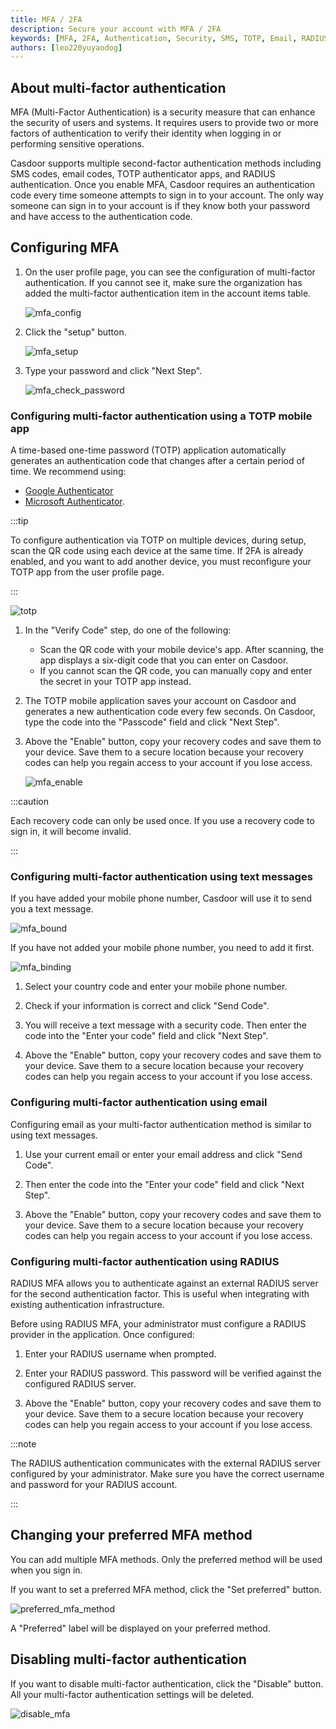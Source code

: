 ```yaml
---
title: MFA / 2FA
description: Secure your account with MFA / 2FA
keywords: [MFA, 2FA, Authentication, Security, SMS, TOTP, Email, RADIUS]
authors: [leo220yuyaodog]
---
```


## About multi-factor authentication

MFA (Multi-Factor Authentication) is a security measure that can enhance the security of users and systems. It requires users to provide two or more factors of authentication to verify their identity when logging in or performing sensitive operations.

Casdoor supports multiple second-factor authentication methods including SMS codes, email codes, TOTP authenticator apps, and RADIUS authentication. Once you enable MFA, Casdoor requires an authentication code every time someone attempts to sign in to your account. The only way someone can sign in to your account is if they know both your password and have access to the authentication code.

## Configuring MFA

1. On the user profile page, you can see the configuration of multi-factor authentication. If you cannot see it, make sure the organization has added the multi-factor authentication item in the account items table.

   ![mfa_config](/img/user/mfa/mfa_config.png)

2. Click the "setup" button.

   ![mfa_setup](/img/user/mfa/mfa_setup.png)

3. Type your password and click "Next Step".

   ![mfa_check_password](/img/user/mfa/mfa_check_password.png)

### Configuring multi-factor authentication using a TOTP mobile app

A time-based one-time password (TOTP) application automatically generates an authentication code that changes after a certain period of time. We recommend using:

- [Google Authenticator](https://play.google.com/store/apps/details?id=com.google.android.apps.authenticator2&hl=en_US&gl=US)
- [Microsoft Authenticator](https://play.google.com/store/apps/details?id=com.azure.authenticator&hl=en_US&gl=US).

:::tip

To configure authentication via TOTP on multiple devices, during setup, scan the QR code using each device at the same time. If 2FA is already enabled, and you want to add another device, you must reconfigure your TOTP app from the user profile page.

:::

![totp](/img/user/mfa/mfa_totp.png)

1. In the "Verify Code" step, do one of the following:

   - Scan the QR code with your mobile device's app. After scanning, the app displays a six-digit code that you can enter on Casdoor.
   - If you cannot scan the QR code, you can manually copy and enter the secret in your TOTP app instead.

2. The TOTP mobile application saves your account on Casdoor and generates a new authentication code every few seconds. On Casdoor, type the code into the "Passcode" field and click "Next Step".

3. Above the "Enable" button, copy your recovery codes and save them to your device. Save them to a secure location because your recovery codes can help you regain access to your account if you lose access.

   ![mfa_enable](/img/user/mfa/mfa_enable.png)

:::caution

Each recovery code can only be used once. If you use a recovery code to sign in, it will become invalid.

:::

### Configuring multi-factor authentication using text messages

If you have added your mobile phone number, Casdoor will use it to send you a text message.

![mfa_bound](/img/user/mfa/mfa_bound.png)

If you have not added your mobile phone number, you need to add it first.

![mfa_binding](/img/user/mfa/mfa_binding.png)

1. Select your country code and enter your mobile phone number.

2. Check if your information is correct and click "Send Code".

3. You will receive a text message with a security code. Then enter the code into the "Enter your code" field and click "Next Step".

4. Above the "Enable" button, copy your recovery codes and save them to your device. Save them to a secure location because your recovery codes can help you regain access to your account if you lose access.

### Configuring multi-factor authentication using email

Configuring email as your multi-factor authentication method is similar to using text messages.

1. Use your current email or enter your email address and click "Send Code".

2. Then enter the code into the "Enter your code" field and click "Next Step".

3. Above the "Enable" button, copy your recovery codes and save them to your device. Save them to a secure location because your recovery codes can help you regain access to your account if you lose access.

### Configuring multi-factor authentication using RADIUS

RADIUS MFA allows you to authenticate against an external RADIUS server for the second authentication factor. This is useful when integrating with existing authentication infrastructure.

Before using RADIUS MFA, your administrator must configure a RADIUS provider in the application. Once configured:

1. Enter your RADIUS username when prompted.

2. Enter your RADIUS password. This password will be verified against the configured RADIUS server.

3. Above the "Enable" button, copy your recovery codes and save them to your device. Save them to a secure location because your recovery codes can help you regain access to your account if you lose access.

:::note

The RADIUS authentication communicates with the external RADIUS server configured by your administrator. Make sure you have the correct username and password for your RADIUS account.

:::

## Changing your preferred MFA method

You can add multiple MFA methods. Only the preferred method will be used when you sign in.

If you want to set a preferred MFA method, click the "Set preferred" button.

![preferred_mfa_method](/img/user/mfa/mfa_preferred_method.png)

A "Preferred" label will be displayed on your preferred method.

## Disabling multi-factor authentication

If you want to disable multi-factor authentication, click the "Disable" button. All your multi-factor authentication settings will be deleted.

![disable_mfa](/img/user/mfa/mfa_disable.png)

